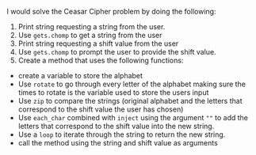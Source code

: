 I would solve the Ceasar Cipher problem by doing the following:

1. Print string requesting a string from the user.
2. Use `gets.chomp` to get a string from the user
3. Print string requesting a shift value from the user
2. Use `gets.chomp` to prompt the user to provide the shift value.
6. Create a method that uses the following functions:

- create a variable to store the alphabet
- Use `rotate` to go through every letter of the alphabet making sure the times to rotate is the variable used to store the users input
- Use `zip` to compare the strings (original alphabet and the letters that correspond to the shift value the user has chosen)
- Use `each_char` combined with `inject` using the argument `""` to add the letters that correspond to the shift value into the new string.
- Use a `loop` to iterate through the string to return the new string.
- call the method using the string and shift value as arguments
